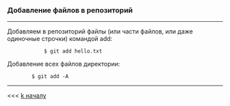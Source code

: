 ### Добавление файлов в репозиторий
---
Добавляем в репозиторий файлы (или части файлов, или даже одиночные строчки) командой add:
    
                $ git add hello.txt
    
Добавление всеx файлов директории:

            $ git add -A

---

<<< [k началу](./readme.md) 